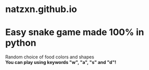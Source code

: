 # natzxn.github.io
<h1>Easy snake game made 100% in python</h1>

Random choice of food colors and shapes 
<br><strong>You can play using keywords "w", "a", "s" and "d"!</strong>
